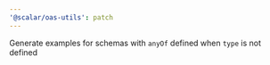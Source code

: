 ```yaml
---
'@scalar/oas-utils': patch
---
```


Generate examples for schemas with `anyOf` defined when `type` is not defined
